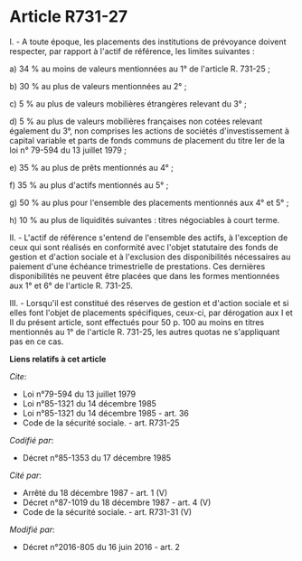 # Article R731-27

I. - A toute époque, les placements des institutions de prévoyance doivent respecter, par rapport à l'actif de référence, les
limites suivantes :

a) 34 % au moins de valeurs mentionnées au 1° de l'article R. 731-25 ;

b) 30 % au plus de valeurs mentionnées au 2° ;

c) 5 % au plus de valeurs mobilières étrangères relevant du 3° ;

d) 5 % au plus de valeurs mobilières françaises non cotées relevant également du 3°, non comprises les actions de sociétés
d'investissement à capital variable et parts de fonds communs de placement du titre Ier de la loi n° 79-594 du 13 juillet
1979 ;

e) 35 % au plus de prêts mentionnés au 4° ;

f) 35 % au plus d'actifs mentionnés au 5° ;

g) 50 % au plus pour l'ensemble des placements mentionnés aux 4° et 5° ;

h) 10 % au plus de liquidités suivantes : titres négociables à court terme.

II. - L'actif de référence s'entend de l'ensemble des actifs, à l'exception de ceux qui sont réalisés en conformité avec
l'objet statutaire des fonds de gestion et d'action sociale et à l'exclusion des disponibilités nécessaires au paiement d'une
échéance trimestrielle de prestations. Ces dernières disponibilités ne peuvent être placées que dans les formes mentionnées
aux 1° et 6° de l'article R. 731-25.

III. - Lorsqu'il est constitué des réserves de gestion et d'action sociale et si elles font l'objet de placements
spécifiques, ceux-ci, par dérogation aux I et II du présent article, sont effectués pour 50 p. 100 au moins en titres
mentionnés au 1° de l'article R. 731-25, les autres quotas ne s'appliquant pas en ce cas.

**Liens relatifs à cet article**

_Cite_:

  - Loi n°79-594 du 13 juillet 1979
  - Loi n°85-1321 du 14 décembre 1985
  - Loi n°85-1321 du 14 décembre 1985 - art. 36
  - Code de la sécurité sociale. - art. R731-25

_Codifié par_:

  - Décret n°85-1353 du 17 décembre 1985

_Cité par_:

  - Arrêté du 18 décembre 1987 - art. 1 (V)
  - Décret n°87-1019 du 18 décembre 1987 - art. 4 (V)
  - Code de la sécurité sociale. - art. R731-31 (V)

_Modifié par_:

  - Décret n°2016-805 du 16 juin 2016 - art. 2
